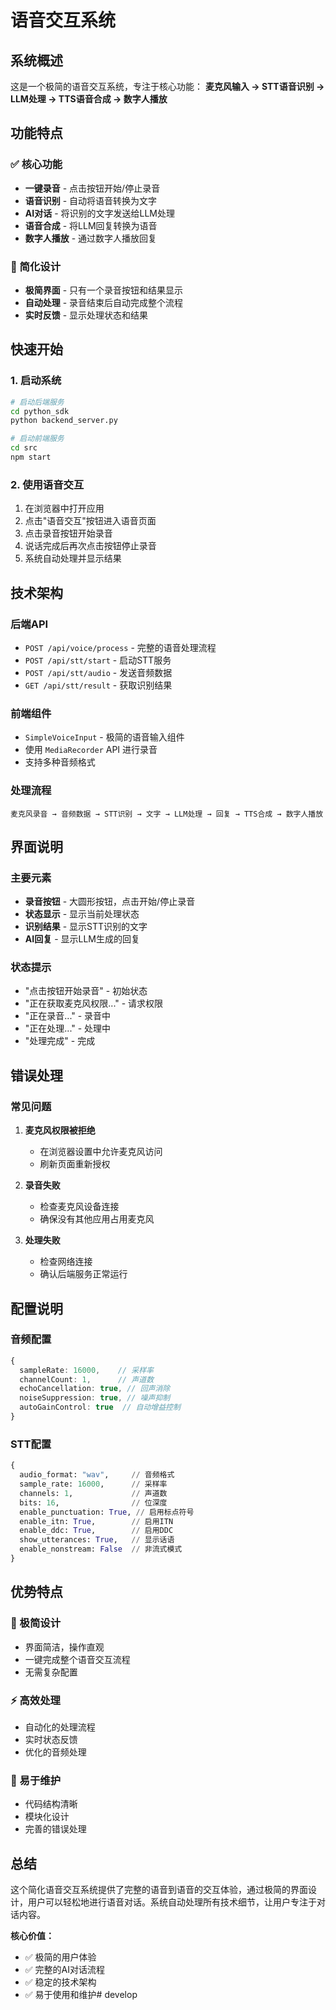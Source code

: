 # 语音交互系统

## 系统概述

这是一个极简的语音交互系统，专注于核心功能：
**麦克风输入 → STT语音识别 → LLM处理 → TTS语音合成 → 数字人播放**

## 功能特点

### ✅ 核心功能
- **一键录音** - 点击按钮开始/停止录音
- **语音识别** - 自动将语音转换为文字
- **AI对话** - 将识别的文字发送给LLM处理
- **语音合成** - 将LLM回复转换为语音
- **数字人播放** - 通过数字人播放回复

### 🎯 简化设计
- **极简界面** - 只有一个录音按钮和结果显示
- **自动处理** - 录音结束后自动完成整个流程
- **实时反馈** - 显示处理状态和结果

## 快速开始

### 1. 启动系统
```bash
# 启动后端服务
cd python_sdk
python backend_server.py

# 启动前端服务
cd src
npm start
```

### 2. 使用语音交互
1. 在浏览器中打开应用
2. 点击"语音交互"按钮进入语音页面
3. 点击录音按钮开始录音
4. 说话完成后再次点击按钮停止录音
5. 系统自动处理并显示结果

## 技术架构

### 后端API
- `POST /api/voice/process` - 完整的语音处理流程
- `POST /api/stt/start` - 启动STT服务
- `POST /api/stt/audio` - 发送音频数据
- `GET /api/stt/result` - 获取识别结果

### 前端组件
- `SimpleVoiceInput` - 极简的语音输入组件
- 使用 `MediaRecorder` API 进行录音
- 支持多种音频格式

### 处理流程
```
麦克风录音 → 音频数据 → STT识别 → 文字 → LLM处理 → 回复 → TTS合成 → 数字人播放
```

## 界面说明

### 主要元素
- **录音按钮** - 大圆形按钮，点击开始/停止录音
- **状态显示** - 显示当前处理状态
- **识别结果** - 显示STT识别的文字
- **AI回复** - 显示LLM生成的回复

### 状态提示
- "点击按钮开始录音" - 初始状态
- "正在获取麦克风权限..." - 请求权限
- "正在录音..." - 录音中
- "正在处理..." - 处理中
- "处理完成" - 完成

## 错误处理

### 常见问题
1. **麦克风权限被拒绝**
   - 在浏览器设置中允许麦克风访问
   - 刷新页面重新授权

2. **录音失败**
   - 检查麦克风设备连接
   - 确保没有其他应用占用麦克风

3. **处理失败**
   - 检查网络连接
   - 确认后端服务正常运行

## 配置说明

### 音频配置
```typescript
{
  sampleRate: 16000,    // 采样率
  channelCount: 1,      // 声道数
  echoCancellation: true, // 回声消除
  noiseSuppression: true, // 噪声抑制
  autoGainControl: true  // 自动增益控制
}
```

### STT配置
```python
{
  audio_format: "wav",     // 音频格式
  sample_rate: 16000,      // 采样率
  channels: 1,             // 声道数
  bits: 16,                // 位深度
  enable_punctuation: True, // 启用标点符号
  enable_itn: True,        // 启用ITN
  enable_ddc: True,        // 启用DDC
  show_utterances: True,   // 显示话语
  enable_nonstream: False  // 非流式模式
}
```

## 优势特点

### 🚀 极简设计
- 界面简洁，操作直观
- 一键完成整个语音交互流程
- 无需复杂配置

### ⚡ 高效处理
- 自动化的处理流程
- 实时状态反馈
- 优化的音频处理

### 🔧 易于维护
- 代码结构清晰
- 模块化设计
- 完善的错误处理

## 总结

这个简化语音交互系统提供了完整的语音到语音的交互体验，通过极简的界面设计，用户可以轻松地进行语音对话。系统自动处理所有技术细节，让用户专注于对话内容。

**核心价值：**
- ✅ 极简的用户体验
- ✅ 完整的AI对话流程
- ✅ 稳定的技术架构
- ✅ 易于使用和维护# develop
